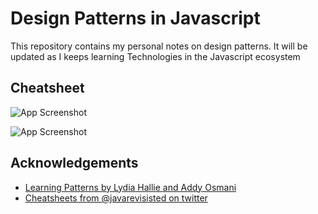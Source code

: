 
# Design Patterns in Javascript
This repository contains my personal notes on design patterns. It will be updated as I keeps learning Technologies in the Javascript ecosystem 




## Cheatsheet

![App Screenshot](https://pbs.twimg.com/media/FUu7VSdVUAEGTsY?format=jpg&name=large)

![App Screenshot](https://pbs.twimg.com/media/FUu7b_eUUAA_s7D?format=jpg&name=large)


## Acknowledgements

 - [Learning Patterns by  Lydia Hallie and Addy Osmani](https://www.patterns.dev/book/)
- [Cheatsheets from @javarevisisted on twitter](https://twitter.com/javarevisited/status/1534526205310799873?s=20&t=zqRzg8d2MEACOLiLKgrLiQ)


